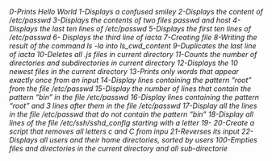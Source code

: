*0-Prints Hello World*
*1-Displays a confused smiley*
*2-Displays the content of /etc/passwd*
*3-Displays the contents of two files passwd and host*
*4-Displays the last ten lines of /etc/passwd*
*5-Displays the first ten lines of /etc/passwd*
*6- Displays the third line of iacta*
*7-Creating file*
*8-Writing the result of the command ls -la into ls_cwd_content*
*9-Duplicates the last line of iacta*
*10-Deletes all .js files in current directory*
*11-Counts the number of directories and subdirectories in current directory*
*12-Displays the 10 newest files in the current directory*
*13-Prints only words that appear exactly once from an input*
*14-Display lines containing the pattern “root” from the file /etc/passwd*
*15-Display the number of lines that contain the pattern “bin” in the file /etc/passwd*
*16-Display lines containing the pattern “root” and 3 lines after them in the file /etc/passwd*
*17-Display all the lines in the file /etc/passwd that do not contain the pattern “bin”*
*18-Display all lines of the file /etc/ssh/sshd_config starting with a letter*
*19-*
*20-Create a script that removes all letters c and C from inpu*
*21-Reverses its input*
*22-Displays all users and their home directories, sorted by users*
*100-Empties files and directories in the current directory and all sub-directorie*
